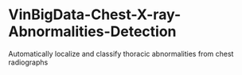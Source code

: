 # VinBigData-Chest-X-ray-Abnormalities-Detection
Automatically localize and classify thoracic abnormalities from chest radiographs
